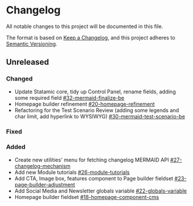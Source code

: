 # Changelog
All notable changes to this project will be documented in this file.

The format is based on [Keep a Changelog](https://keepachangelog.com/en/1.0.0/),
and this project adheres to [Semantic Versioning](https://semver.org/spec/v2.0.0.html).

## Unreleased

### Changed
- Update Statamic core, tidy up Control Panel, rename fields, adding some required field [#32-mermaid-finalize-be](https://gitlab.com/catalyzecommunications/wcs-mermaid/-/issues/32)
- Homepage builder refinement [#20-homepage-refinement](https://gitlab.com/catalyzecommunications/wcs-mermaid/-/issues/20)
- Refactoring for the Test Scenario Review (adding some legends and char limit, add hyperlink to WYSIWYG) [#30-mermaid-test-scenario-be](https://gitlab.com/catalyzecommunications/wcs-mermaid/-/issues/30)

### Fixed


### Added
- Create new utilities' menu for fetching changelog MERMAID API [#27-changelog-mechanism](https://gitlab.com/catalyzecommunications/wcs-mermaid/-/issues/27)
- Add new Module tutorials [#26-module-tutorials](https://gitlab.com/catalyzecommunications/wcs-mermaid/-/issues/26)
- Add CTA, Image box, features component to Page builder fieldset [#23-page-builder-adjustment](https://gitlab.com/catalyzecommunications/wcs-mermaid/-/issues/23)
- Add Social Media and Newsletter globals variable [#22-globals-variable](https://gitlab.com/catalyzecommunications/wcs-mermaid/-/issues/22)
- Homepage builder fieldset [#18-homepage-component-cms](https://gitlab.com/catalyzecommunications/wcs-mermaid/-/issues/18)
